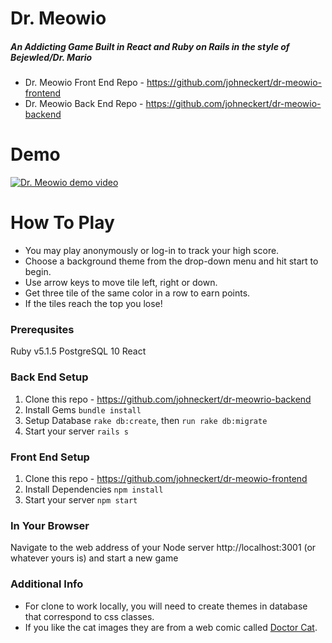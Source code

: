 # Dr. Meowio

##### An Addicting Game Built in React and Ruby on Rails in the style of Bejewled/Dr. Mario

* Dr. Meowio Front End Repo - https://github.com/johneckert/dr-meowio-frontend
* Dr. Meowio Back End Repo - https://github.com/johneckert/dr-meowio-backend

# Demo

[![Dr. Meowio demo video](https://img.youtube.com/vi/https://youtu.be/Dc_FGiS7ZEU/0.jpg)](https://www.youtube.com/watch?v=https://youtu.be/Dc_FGiS7ZEU)

# How To Play

* You may play anonymously or log-in to track your high score.
* Choose a background theme from the drop-down menu and hit start to begin.
* Use arrow keys to move tile left, right or down.
* Get three tile of the same color in a row to earn points.
* If the tiles reach the top you lose!

### Prerequsites

Ruby v5.1.5
PostgreSQL 10
React

### Back End Setup

1.  Clone this repo - https://github.com/johneckert/dr-meowrio-backend
2.  Install Gems `bundle install`
3.  Setup Database `rake db:create`, then `run rake db:migrate`
4.  Start your server `rails s`

### Front End Setup

1.  Clone this repo - https://github.com/johneckert/dr-meowio-frontend
2.  Install Dependencies `npm install`
3.  Start your server `npm start`

### In Your Browser

Navigate to the web address of your Node server http://localhost:3001 (or whatever yours is) and start a new game

### Additional Info

* For clone to work locally, you will need to create themes in database that correspond to css classes.
* If you like the cat images they are from a web comic called [Doctor Cat](http://doctorcatmd.com/).

